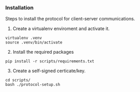 

### Installation

Steps to install the protocol for client-server communications.

1) Create a virtualenv enviroment and activate it.
```
virtualenv .venv
source .venv/bin/activate
```
2) Install the required packages
```
pip install -r scripts/requirements.txt
```
3) Create a self-signed certicate/key.
```
cd scripts/
bash ./protocol-setup.sh
```
